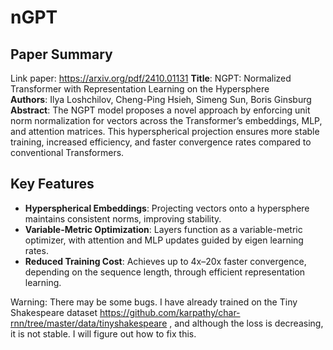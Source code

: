 # nGPT
## Paper Summary
Link paper: https://arxiv.org/pdf/2410.01131
**Title**: NGPT: Normalized Transformer with Representation Learning on the Hypersphere  
**Authors**: Ilya Loshchilov, Cheng-Ping Hsieh, Simeng Sun, Boris Ginsburg  
**Abstract**: The NGPT model proposes a novel approach by enforcing unit norm normalization for vectors across the Transformer’s embeddings, MLP, and attention matrices. This hyperspherical projection ensures more stable training, increased efficiency, and faster convergence rates compared to conventional Transformers.

## Key Features

- **Hyperspherical Embeddings**: Projecting vectors onto a hypersphere maintains consistent norms, improving stability.
- **Variable-Metric Optimization**: Layers function as a variable-metric optimizer, with attention and MLP updates guided by eigen learning rates.
- **Reduced Training Cost**: Achieves up to 4x–20x faster convergence, depending on the sequence length, through efficient representation learning.


Warning: There may be some bugs. I have already trained on the Tiny Shakespeare dataset https://github.com/karpathy/char-rnn/tree/master/data/tinyshakespeare , and although the loss is decreasing, it is not stable. I will figure out how to fix this.
